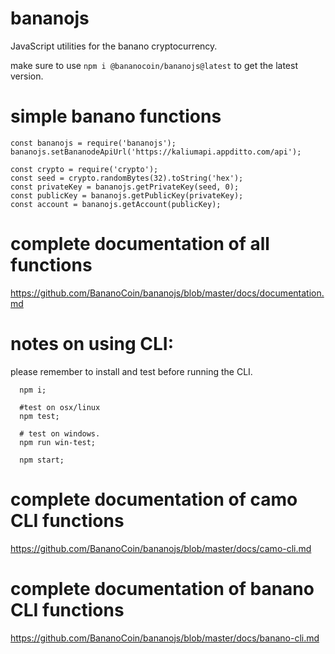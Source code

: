 # bananojs

JavaScript utilities for the banano cryptocurrency.

make sure to use `npm i @bananocoin/bananojs@latest` to get the latest version.

# simple banano functions

    const bananojs = require('bananojs');
    bananojs.setBananodeApiUrl('https://kaliumapi.appditto.com/api');

    const crypto = require('crypto');
    const seed = crypto.randomBytes(32).toString('hex');
    const privateKey = bananojs.getPrivateKey(seed, 0);
    const publicKey = bananojs.getPublicKey(privateKey);
    const account = bananojs.getAccount(publicKey);

# complete documentation of all functions

  <https://github.com/BananoCoin/bananojs/blob/master/docs/documentation.md>

# notes on using CLI:
  please remember to install and test before running the CLI.
```
  npm i;

  #test on osx/linux
  npm test;

  # test on windows.
  npm run win-test;

  npm start;
```

# complete documentation of camo CLI functions

  <https://github.com/BananoCoin/bananojs/blob/master/docs/camo-cli.md>

# complete documentation of banano CLI functions

  <https://github.com/BananoCoin/bananojs/blob/master/docs/banano-cli.md>
